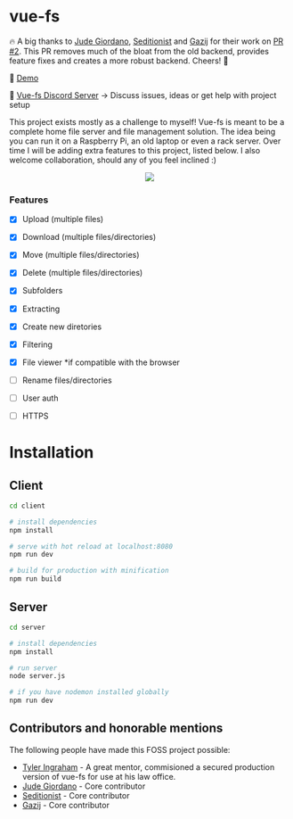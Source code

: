 # vue-fs

:fire: A big thanks to [Jude Giordano](https://github.com/judegiordano), [Seditionist](https://github.com/seditionist) and [Gazij](https://github.com/gazsij) for their
work on [PR #2](https://github.com/FlynnDerek/vue-fs/pull/2). This PR removes much of the bloat from the old backend, provides feature fixes and 
creates a more robust backend. Cheers! :beer:

:rocket: [Demo](https://FlynnDerek.github.io)

:crystal_ball: [Vue-fs Discord Server](https://discord.gg/yPWMcm8SRP) -> Discuss issues, ideas or get help with project setup 

This project exists mostly as a challenge to myself! Vue-fs is meant to be a
complete home file server and file management solution. The idea being you can run it on a Raspberry Pi, an old laptop or even a rack server. 
Over time I will be adding extra features to this project, listed below. I also welcome collaboration, should any of you feel inclined :)

<p align="center">
  <img src="https://i.imgur.com/xFYP1Ch.png">
</p>

### Features
- [X] Upload (multiple files)
- [X] Download (multiple files/directories)
- [X] Move (multiple files/directories)
- [X] Delete (multiple files/directories)
- [X] Subfolders 
- [X] Extracting
- [X] Create new diretories
- [X] Filtering
- [X] File viewer   *if compatible with the browser
- [ ] Rename files/directories
- [ ] User auth  
- [ ] HTTPS


# Installation
## Client
``` bash
cd client

# install dependencies
npm install

# serve with hot reload at localhost:8080
npm run dev

# build for production with minification
npm run build
```

## Server
``` bash
cd server

# install dependencies
npm install

# run server
node server.js

# if you have nodemon installed globally
npm run dev
```

## Contributors and honorable mentions
The following people have made this FOSS project possible:
- [Tyler Ingraham](https://413justice.com) - A great mentor, commisioned a secured production version of vue-fs for use at his law office.
- [Jude Giordano](https://github.com/judegiordano) - Core contributor
- [Seditionist](https://github.com/seditionist) - Core contributor
- [Gazij](https://github.com/gazsij) - Core contributor
